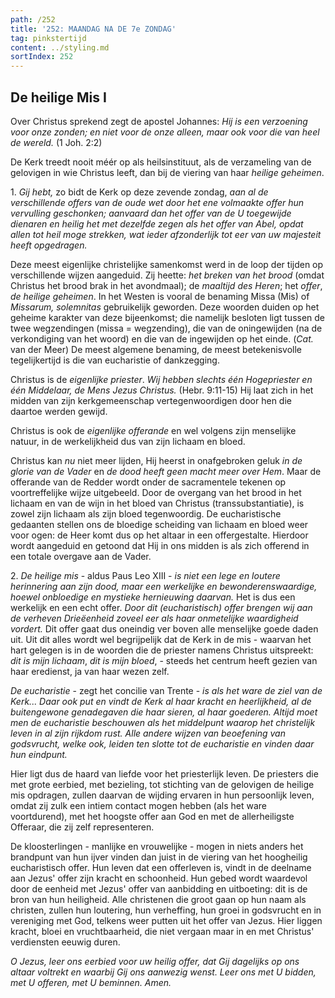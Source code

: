 ```yaml
---
path: /252
title: '252: MAANDAG NA DE 7e ZONDAG'
tag: pinkstertijd
content: ../styling.md
sortIndex: 252
---
```


## De heilige Mis I

Over Christus sprekend zegt de apostel Johannes: _Hij is een verzoening voor onze zonden; en niet voor de onze alleen, maar ook voor die van heel de wereld._ (1 Joh. 2:2)

De Kerk treedt nooit méér op als heilsinstituut, als de verzameling van de gelovigen in wie Christus leeft, dan bij de viering van haar _heilige geheimen_.

1\. _Gij hebt,_ zo bidt de Kerk op deze zevende zondag, _aan al de verschillende offers van de oude wet door het ene volmaakte offer hun vervulling geschonken; aanvaard dan het offer van de U toegewijde dienaren en heilig het met dezelfde zegen als het offer van Abel, opdat allen tot heil moge strekken, wat ieder afzonderlijk tot eer van uw majesteit heeft opgedragen._

Deze meest eigenlijke christelijke samenkomst werd in de loop der tijden op verschillende wijzen aangeduid. Zij heette: _het breken van het brood_ (omdat Christus het brood brak in het avondmaal); de _maaltijd des Heren_; het _offer_, _de heilige geheimen_. In het Westen is vooral de benaming Missa (Mis) of _Missarum, solemnitas_ gebruikelijk geworden. Deze woorden duiden op het geheime karakter van deze bijeenkomst; die namelijk besloten ligt tussen de twee wegzendingen (missa = wegzending), die van de oningewijden (na de verkondiging van het woord) en die van de ingewijden op het einde. (_Cat._ van der Meer) De meest algemene benaming, de meest betekenisvolle tegelijkertijd is die van eucharistie of dankzegging.

Christus is de _eigenlijke priester_. _Wij hebben slechts één Hogepriester en één Middelaar, de Mens Jezus Christus._ (Hebr. 9:11-15) Hij laat zich in het midden van zijn kerkgemeenschap vertegenwoordigen door hen die daartoe werden gewijd.

Christus is ook de _eigenlijke offerande_ en wel volgens zijn menselijke natuur, in de werkelijkheid dus van zijn lichaam en bloed.

Christus kan _nu_ niet meer lijden, Hij heerst in onafgebroken geluk _in de glorie van de Vader_ en _de dood heeft geen macht meer over Hem_. Maar de offerande van de Redder wordt onder de sacramentele tekenen op voortreffelijke wijze uitgebeeld. Door de overgang van het brood in het lichaam en van de wijn in het bloed van Christus (transsubstantiatie), is zowel zijn lichaam als zijn bloed tegenwoordig. De eucharistische gedaanten stellen ons de bloedige scheiding van lichaam en bloed weer voor ogen: de Heer komt dus op het altaar in een offergestalte. Hierdoor wordt aangeduid en getoond dat Hij in ons midden is als zich offerend in een totale overgave aan de Vader.

2\. _De heilige mis_ - aldus Paus Leo XIII - _is niet een lege en loutere herinnering aan zijn dood, maar een werkelijke en bewonderenswaardige, hoewel onbloedige en mystieke hernieuwing daarvan._ Het is dus een werkelijk en een echt offer. _Door dit (eucharistisch) offer brengen wij aan de verheven Drieëenheid zoveel eer als haar onmetelijke waardigheid vordert._ Dit offer gaat dus oneindig ver boven alle menselijke goede daden uit. Uit dit alles wordt wel begrijpelijk dat de Kerk in de mis - waarvan het hart gelegen is in de woorden die de priester namens Christus uitspreekt: _dit is mijn lichaam_, _dit is mijn bloed_, - steeds het centrum heeft gezien van haar eredienst, ja van haar wezen zelf.

_De eucharistie_ - zegt het concilie van Trente - _is als het ware de ziel van de Kerk... Daar ook put en vindt de Kerk al haar kracht en heerlijkheid, al de buitengewone genadegaven die haar sieren, al haar goederen. Altijd moet men de eucharistie beschouwen als het middelpunt waarop het christelijk leven in al zijn rijkdom rust. Alle andere wijzen van beoefening van godsvrucht, welke ook, leiden ten slotte tot de eucharistie en vinden daar hun eindpunt._

Hier ligt dus de haard van liefde voor het priesterlijk leven. De priesters die met grote eerbied, met bezieling, tot stichting van de gelovigen de heilige mis opdragen, zullen daarvan de wijding ervaren in hun persoonlijk leven, omdat zij zulk een intiem contact mogen hebben (als het ware voortdurend), met het hoogste offer aan God en met de allerheiligste Offeraar, die zij zelf representeren.

De kloosterlingen - manlijke en vrouwelijke - mogen in niets anders het brandpunt van hun ijver vinden dan juist in de viering van het hoogheilig eucharistisch offer. Hun leven dat een offerleven is, vindt in de deelname aan Jezus' offer zijn kracht en schoonheid. Hun gebed wordt waardevol door de eenheid met Jezus' offer van aanbidding en uitboeting: dit is de bron van hun heiligheid. Alle christenen die groot gaan op hun naam als christen, zullen hun loutering, hun verheffing, hun groei in godsvrucht en in vereniging met God, telkens weer putten uit het offer van Jezus. Hier liggen kracht, bloei en vruchtbaarheid, die niet vergaan maar in en met Christus' verdiensten eeuwig duren.

_O Jezus, leer ons eerbied voor uw heilig offer, dat Gij dagelijks op ons altaar voltrekt en waarbij Gij ons aanwezig wenst. Leer ons met U bidden, met U offeren, met U beminnen. Amen._
